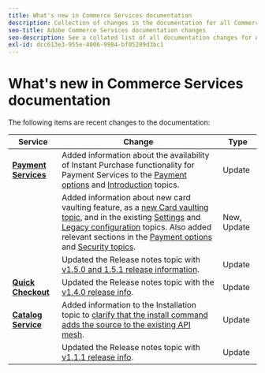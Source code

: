 ```yaml
---
title: What's new in Commerce Services documentation
description: Collection of changes in the documentation for all Commerce services
seo-title: Adobe Commerce Services documentation changes
seo-description: See a collated list of all documentation changes for Adobe Commerce Services and integration services.
exl-id: dcc613e3-955e-4006-9984-bf05289d3bc1
---
```

# What's new in Commerce Services documentation

The following items are recent changes to the documentation:

|   Service    |    Change   |   Type    |
|  ---  |  ---  |  ---  |
|  [**Payment Services**](https://experienceleague.adobe.com/docs/commerce-merchant-services/payment-services/guide-overview.html)  | Added information about the availability of Instant Purchase functionality for Payment Services to the [Payment options](https://experienceleague.adobe.com/docs/commerce-merchant-services/payment-services/payments-checkout/payments-options.html#credit-card-fields) and [Introduction](https://experienceleague.adobe.com/docs/commerce-merchant-services/payment-services/overview.html#features) topics.<!--integration branch --> | Update |
|  | Added information about new card vaulting feature, as a [new Card vaulting topic](https://experienceleague.adobe.com/docs/commerce-merchant-services/payment-services/payments-checkout/vaulting.html#payments-checkout), and in the existing [Settings](https://experienceleague.adobe.com/docs/commerce-merchant-services/payment-services/configure/settings.html#card-vaulting) and [Legacy configuration](https://experienceleague.adobe.com/docs/commerce-merchant-services/payment-services/configure/configure-admin.html#configure-credit-card-fields) topics. Also added relevant sections in the [Payment options](https://experienceleague.adobe.com/docs/commerce-merchant-services/payment-services/payments-checkout/payments-options.html#credit-card-vaulting) and [Security topics](https://experienceleague.adobe.com/docs/commerce-merchant-services/payment-services/security.html#card-vaulting). | New, Update |
|  | Updated the Release notes topic with [v1.5.0 and 1.5.1 release information](https://experienceleague.adobe.com/docs/commerce-merchant-services/payment-services/release-notes.html#v1.5.1). | Update |
| [**Quick Checkout**](https://experienceleague.adobe.com/docs/commerce-merchant-services/quick-checkout/overview.html)    |  Updated the Release notes topic with the [v1.4.0 release info](https://experienceleague.adobe.com/docs/commerce-merchant-services/quick-checkout/release-notes.html?lang=en#v1.4.0).<!-- BOLT-480 --> | Update |
| [**Catalog Service**](https://experienceleague.adobe.com/docs/commerce-merchant-services/quick-checkout/overview.html)    |  Added information to the Installation topic to [clarify that the install command adds the source to the existing API mesh](https://experienceleague.adobe.com/docs/commerce-merchant-services/catalog-service/installation.html#configure-catalog-export).<!-- xx --> | Update |
|  | Updated the Release notes topic with [v1.1.1 release info](https://experienceleague.adobe.com/docs/commerce-merchant-services/catalog-service/release-notes.html#v1.1-release). | Update |
